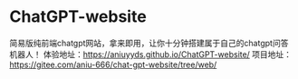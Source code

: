 # ChatGPT-website
简易版纯前端chatgpt网站，拿来即用，让你十分钟搭建属于自己的chatgpt问答机器人！
体验地址：https://aniuyyds.github.io/ChatGPT-website/
项目地址：https://gitee.com/aniu-666/chat-gpt-website/tree/web/
